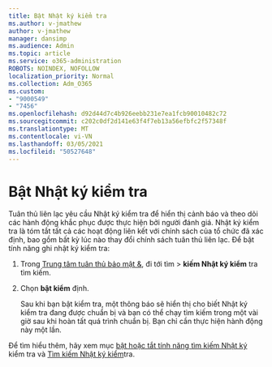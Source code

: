 ```yaml
---
title: Bật Nhật ký kiểm tra
ms.author: v-jmathew
author: v-jmathew
manager: dansimp
ms.audience: Admin
ms.topic: article
ms.service: o365-administration
ROBOTS: NOINDEX, NOFOLLOW
localization_priority: Normal
ms.collection: Adm_O365
ms.custom:
- "9000549"
- "7456"
ms.openlocfilehash: d92d44d7c4b926eebb231e7ea1fcb90010482c72
ms.sourcegitcommit: c202c0df2d141e63f4f7eb13a56efbfc2f57348f
ms.translationtype: MT
ms.contentlocale: vi-VN
ms.lasthandoff: 03/05/2021
ms.locfileid: "50527648"
---
```

# <a name="enable-the-audit-log"></a>Bật Nhật ký kiểm tra

Tuân thủ liên lạc yêu cầu Nhật ký kiểm tra để hiển thị cảnh báo và theo dõi các hành động khắc phục được thực hiện bởi người đánh giá. Nhật ký kiểm tra là tóm tắt tất cả các hoạt động liên kết với chính sách của tổ chức đã xác định, bao gồm bất kỳ lúc nào thay đổi chính sách tuân thủ liên lạc. Để bật tính năng ghi nhật ký kiểm tra:

1. Trong [Trung tâm tuân thủ bảo mật &](https://go.microsoft.com/fwlink/?linkid=2101341), đi tới tìm   >  **kiếm Nhật ký kiểm** tra tìm kiếm.
2. Chọn **bật kiểm** định.

    Sau khi bạn bật kiểm tra, một thông báo sẽ hiển thị cho biết Nhật ký kiểm tra đang được chuẩn bị và bạn có thể chạy tìm kiếm trong một vài giờ sau khi hoàn tất quá trình chuẩn bị. Bạn chỉ cần thực hiện hành động này một lần.

Để tìm hiểu thêm, hãy xem mục [bật hoặc tắt tính năng tìm kiếm Nhật ký](https://go.microsoft.com/fwlink/?linkid=2129077) kiểm tra và [Tìm kiếm Nhật ký kiểm](https://go.microsoft.com/fwlink/?linkid=2123729)tra.
